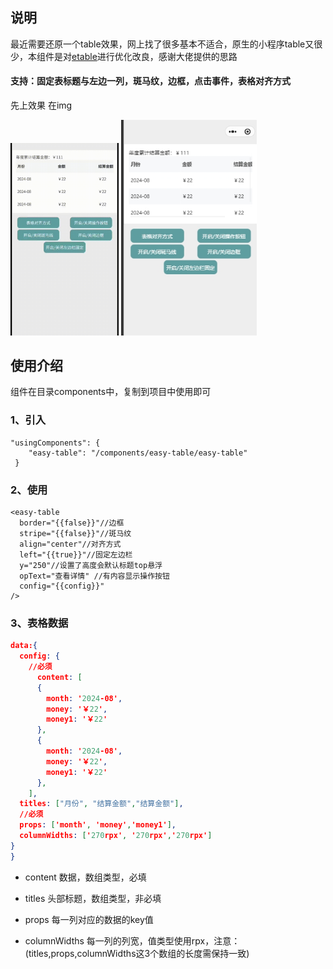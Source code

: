 

## 说明

最近需要还原一个table效果，网上找了很多基本不适合，原生的小程序table又很少，本组件是对[etable](https://github.com/middleHallo/etable_demo)进行优化改良，感谢大佬提供的思路

#### 支持：固定表标题与左边一列，斑马纹，边框，点击事件，表格对齐方式

先上效果 在img

<img src="/img/img.gif" alt="img" style="zoom:30%;" />


<img src="/img/jt.png" style="zoom:73%;" />
 
## 使用介绍

组件在目录components中，复制到项目中使用即可

### 1、引入

```
"usingComponents": {
    "easy-table": "/components/easy-table/easy-table"
 }
```

### 2、使用

```
<easy-table 
  border="{{false}}"//边框
  stripe="{{false}}"//斑马纹
  align="center"//对齐方式
  left="{{true}}"//固定左边栏
  y="250"//设置了高度会默认标题top悬浮
  opText="查看详情" //有内容显示操作按钮
  config="{{config}}"
/>
```

### 3、表格数据

```json
data:{
  config: {
    //必须
      content: [
      {
        month: '2024-08',
        money: '￥22',
        money1: '￥22'
      },
      {
        month: '2024-08',
        money: '￥22',
        money1: '￥22'
      },
    ],
  titles: ["月份", "结算金额","结算金额"],
  //必须
  props: ['month', 'money','money1'],
  columnWidths: ['270rpx', '270rpx','270rpx']
}
}
```

- content 数据，数组类型，必填
- titles 头部标题，数组类型，非必填
- props 每一列对应的数据的key值

- columnWidths  每一列的列宽，值类型使用rpx，注意：(titles,props,columnWidths这3个数组的长度需保持一致)
